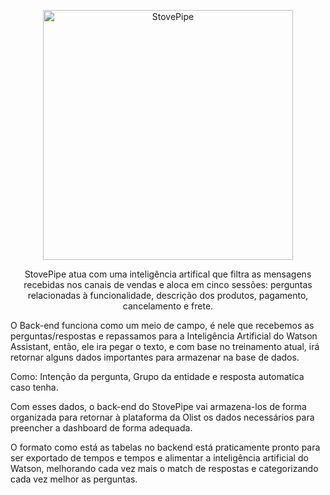 <p align="center">
  <img
    alt="StovePipe"
    src="https://user-images.githubusercontent.com/43147902/81023362-7a5d2100-8e46-11ea-94dc-cbadf2d6fbbb.png"
    width="400"
  />
</p>

<p align="center">StovePipe atua com uma inteligência artifical que filtra as mensagens recebidas
nos canais de vendas e aloca em cinco sessões: perguntas relacionadas à funcionalidade, descrição dos produtos, pagamento, cancelamento e frete.</p>

O Back-end funciona como um meio de campo, é nele que recebemos as perguntas/respostas e repassamos para a Inteligência Artificial do Watson Assistant, então, ele ira pegar o texto, e com base no treinamento atual, irá retornar alguns dados importantes para armazenar na base de dados.

Como: Intenção da pergunta, Grupo da entidade e resposta automatica caso tenha.

Com esses dados, o back-end do StovePipe vai armazena-los de forma organizada para retornar à plataforma da Olist os dados necessários para preencher a dashboard de forma adequada.

O formato como está as tabelas no backend está praticamente pronto para ser exportado de tempos e tempos e alimentar a inteligência artificial do Watson, melhorando cada vez mais o match de respostas e categorizando cada vez melhor as perguntas.
